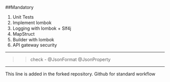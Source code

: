 ##Mandatory 
	
1. Unit Tests
2. Implement lombok <img src="https://image.similarpng.com/very-thumbnail/2021/05/Checkmark-green-tick-isolated-on-transparent-background-PNG.png" width="15" height="15"> 
3. Logging with lombok + Slf4j <img src="https://image.similarpng.com/very-thumbnail/2021/05/Checkmark-green-tick-isolated-on-transparent-background-PNG.png" width="15" height="15">  
4. MapStruct <img src="https://image.similarpng.com/very-thumbnail/2021/05/Checkmark-green-tick-isolated-on-transparent-background-PNG.png" width="15" height="15"> 
5. Builder with lombok <img src="https://image.similarpng.com/very-thumbnail/2021/05/Checkmark-green-tick-isolated-on-transparent-background-PNG.png" width="15" height="15"> 
6. API gateway security

****************
>> check - 
		@JsonFormat
		@JsonProperty
	
	
	
------------------------------
This line is added in the forked repository. 
Github for standard workflow
